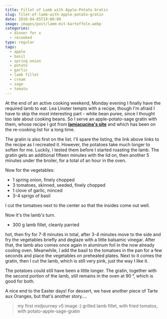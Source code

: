 ```yaml
---
title: Fillet of Lamb with Apple-Potato Gratin
slug: filet-of-lamb-with-apple-potato-gratin
date: 2010-04-05T19:00:00
image: images/post/lamm-mit-kartoffeln.webp
categories: 
  - dinner for x
  - recooked
type: regular
tags: 
  - apple
  - basil
  - spring onion
  - potato
  - garlic
  - lamb fillet
  - cream
  - sage
  - tomato
---
```


At the end of an active cooking weekend, Monday evening I finally have the required lamb to eat. Lea Linster tempts with a recipe, though I'm afraid I have to skip the most interesting part - white bean puree, since I thought too late about cooking beans. So I serve an apple-potato-sage gratin with them, whose recipe I got from **[lamiacucina's site](http://lamiacucina.wordpress.com/2008/01/16/gratin-di-patate-mele-e-salvia/)** and which has been on the re-cooking list for a long time.

The gratin is also first on the list. I'll spare the listing, the link above links to the recipe as I recreated it. However, the potatoes take much longer to soften for me. Luckily, I tested them before I started roasting the lamb. The gratin gets an additional fifteen minutes with the lid on, then another 5 minutes under the broiler, for a total of an hour in the oven.

Now for the vegetables:

* 1 spring onion, finely chopped 
* 3 tomatoes, skinned, seeded, finely chopped 
* 1 clove of garlic, minced 
* 3-4 sprigs of basil

I cut the tomatoes next to the center so that the insides come out well.

Now it's the lamb's turn.

* 300 g lamb fillet, cleanly parried

hot, then fry for 7-8 minutes in total, after 3-4 minutes move to the side and fry the vegetables briefly and deglaze with a little balsamic vinegar. After that, the lamb also comes once again in aluminum foil in the now already cooling oven. Meanwhile, I add the basil to the tomatoes in the pan for a few seconds and place the vegetables on preheated plates. Next to it comes the gratin, then I cut the lamb, which is still very pink, just the way I like it.

The potatoes could still have been a little longer. The gratin, together with the second portion of the lamb, still remains in the oven at 90 °, which is good for both.

A nice end to the Easter days! For dessert, we have another piece of Tarte aux Oranges, but that's another story....

> my first midjourney v5 image :) grilled lamb fillet, with fried tomatos, with potato-apple-sage-gratin 
